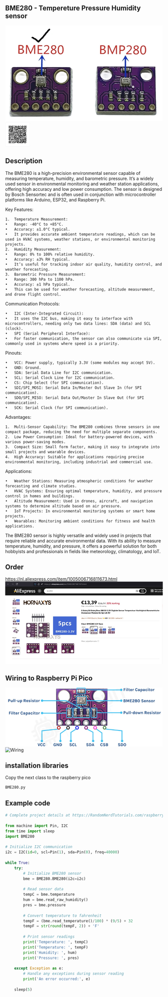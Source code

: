 ## BME280 - Tempereture Pressure Humidity sensor
<img src="BME280_Photo.jpg" alt="Photo of the component">
<img src="BME280_QR_code.jpg" alt="QR code to this page" width="80" height="80">

## Description
The BME280 is a high-precision environmental sensor capable of measuring temperature, humidity, and barometric pressure. It’s a widely used sensor in environmental monitoring and weather station applications, offering high accuracy and low power consumption. The sensor is designed by Bosch Sensortec and is often used in conjunction with microcontroller platforms like Arduino, ESP32, and Raspberry Pi.

Key Features:

	1.	Temperature Measurement:
	•	Range: -40°C to +85°C.
	•	Accuracy: ±1.0°C typical.
	•	It provides accurate ambient temperature readings, which can be used in HVAC systems, weather stations, or environmental monitoring projects.
	2.	Humidity Measurement:
	•	Range: 0% to 100% relative humidity.
	•	Accuracy: ±3% RH typical.
	•	It’s useful for tracking indoor air quality, humidity control, and weather forecasting.
	3.	Barometric Pressure Measurement:
	•	Range: 300 hPa to 1100 hPa.
	•	Accuracy: ±1 hPa typical.
	•	This can be used for weather forecasting, altitude measurement, and drone flight control.

Communication Protocols:

	•	I2C (Inter-Integrated Circuit):
	•	It uses the I2C bus, making it easy to interface with microcontrollers, needing only two data lines: SDA (data) and SCL (clock).
	•	SPI (Serial Peripheral Interface):
	•	For faster communication, the sensor can also communicate via SPI, commonly used in systems where speed is a priority.

Pinouts:

	•	VCC: Power supply, typically 3.3V (some modules may accept 5V).
	•	GND: Ground.
	•	SDA: Serial Data Line for I2C communication.
	•	SCL: Serial Clock Line for I2C communication.
	•	CS: Chip Select (for SPI communication).
	•	SDI/SPI_MOSI: Serial Data In/Master Out Slave In (for SPI communication).
	•	SDO/SPI_MISO: Serial Data Out/Master In Slave Out (for SPI communication).
	•	SCK: Serial Clock (for SPI communication).

Advantages:

	1.	Multi-Sensor Capability: The BME280 combines three sensors in one compact package, reducing the need for multiple separate components.
	2.	Low Power Consumption: Ideal for battery-powered devices, with various power-saving modes.
	3.	Compact Size: Small form factor, making it easy to integrate into small projects and wearable devices.
	4.	High Accuracy: Suitable for applications requiring precise environmental monitoring, including industrial and commercial use.

Applications:

	•	Weather Stations: Measuring atmospheric conditions for weather forecasting and climate studies.
	•	HVAC Systems: Ensuring optimal temperature, humidity, and pressure control in homes and buildings.
	•	Altitude Measurement: Used in drones, aircraft, and navigation systems to determine altitude based on air pressure.
	•	IoT Projects: In environmental monitoring systems or smart home projects.
	•	Wearables: Monitoring ambient conditions for fitness and health applications.

The BME280 sensor is highly versatile and widely used in projects that require reliable and accurate environmental data. With its ability to measure temperature, humidity, and pressure, it offers a powerful solution for both hobbyists and professionals in fields like meteorology, climatology, and IoT.

## Order
<a href="https://nl.aliexpress.com/item/1005006716811673.html">https://nl.aliexpress.com/item/1005006716811673.html</a>
<img src="BME280_Order.jpg" alt="Photo of the Order">

## Wiring to Raspberry Pi Pico
<img src="BMP280_6Pins.jpg" alt="Wiring" >

<img src="BME280_Wiring.jpg" alt="Wiring" >

## installation libraries
Copy the next class to the raspberry pico
```bash
BME280.py
```

## Example code
```python
# Complete project details at https://RandomNerdTutorials.com/raspberry-pi-pico-bme280-micropython/

from machine import Pin, I2C
from time import sleep
import BME280

# Initialize I2C communication
i2c = I2C(id=0, scl=Pin(1), sda=Pin(0), freq=40000)

while True:
    try:
        # Initialize BME280 sensor
        bme = BME280.BME280(i2c=i2c)
        
        # Read sensor data
        tempC = bme.temperature
        hum = bme.read_raw_humidity()
        pres = bme.pressure
        
        # Convert temperature to fahrenheit
        tempF = (bme.read_temperature()/100) * (9/5) + 32
        tempF = str(round(tempF, 2)) + 'F'
        
        # Print sensor readings
        print('Temperature: ', tempC)
        print('Temperature: ', tempF)
        print('Humidity: ', hum)
        print('Pressure: ', pres)
        
    except Exception as e:
        # Handle any exceptions during sensor reading
        print('An error occurred:', e)

    sleep(5)
```




